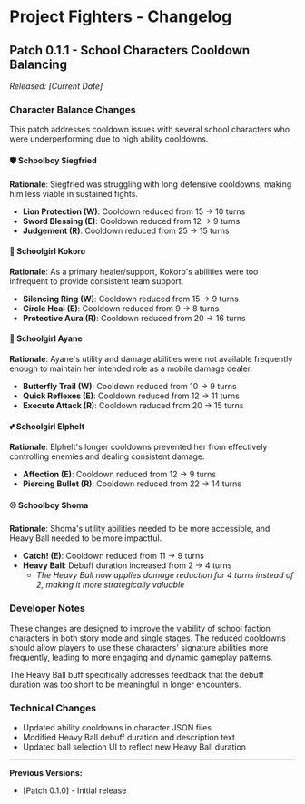 # Project Fighters - Changelog

## Patch 0.1.1 - School Characters Cooldown Balancing
*Released: [Current Date]*

### Character Balance Changes

This patch addresses cooldown issues with several school characters who were underperforming due to high ability cooldowns.

#### 🛡️ Schoolboy Siegfried
**Rationale**: Siegfried was struggling with long defensive cooldowns, making him less viable in sustained fights.

- **Lion Protection (W)**: Cooldown reduced from 15 → 10 turns
- **Sword Blessing (E)**: Cooldown reduced from 12 → 9 turns  
- **Judgement (R)**: Cooldown reduced from 25 → 15 turns

#### 💚 Schoolgirl Kokoro
**Rationale**: As a primary healer/support, Kokoro's abilities were too infrequent to provide consistent team support.

- **Silencing Ring (W)**: Cooldown reduced from 15 → 9 turns
- **Circle Heal (E)**: Cooldown reduced from 9 → 8 turns
- **Protective Aura (R)**: Cooldown reduced from 20 → 16 turns

#### 🦋 Schoolgirl Ayane  
**Rationale**: Ayane's utility and damage abilities were not available frequently enough to maintain her intended role as a mobile damage dealer.

- **Butterfly Trail (W)**: Cooldown reduced from 10 → 9 turns
- **Quick Reflexes (E)**: Cooldown reduced from 12 → 11 turns
- **Execute Attack (R)**: Cooldown reduced from 20 → 15 turns

#### 💕 Schoolgirl Elphelt
**Rationale**: Elphelt's longer cooldowns prevented her from effectively controlling enemies and dealing consistent damage.

- **Affection (E)**: Cooldown reduced from 12 → 9 turns
- **Piercing Bullet (R)**: Cooldown reduced from 22 → 14 turns

#### ⚾ Schoolboy Shoma
**Rationale**: Shoma's utility abilities needed to be more accessible, and Heavy Ball needed to be more impactful.

- **Catch! (E)**: Cooldown reduced from 11 → 9 turns
- **Heavy Ball**: Debuff duration increased from 2 → 4 turns
  - *The Heavy Ball now applies damage reduction for 4 turns instead of 2, making it more strategically valuable*

### Developer Notes

These changes are designed to improve the viability of school faction characters in both story mode and single stages. The reduced cooldowns should allow players to use these characters' signature abilities more frequently, leading to more engaging and dynamic gameplay patterns.

The Heavy Ball buff specifically addresses feedback that the debuff duration was too short to be meaningful in longer encounters.

### Technical Changes

- Updated ability cooldowns in character JSON files
- Modified Heavy Ball debuff duration and description text
- Updated ball selection UI to reflect new Heavy Ball duration

---

**Previous Versions:**
- [Patch 0.1.0] - Initial release 